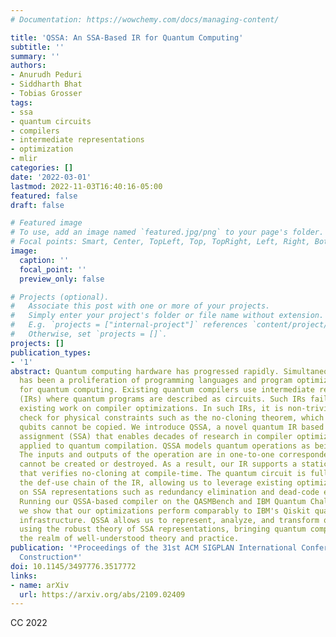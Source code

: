 ```yaml
---
# Documentation: https://wowchemy.com/docs/managing-content/

title: 'QSSA: An SSA-Based IR for Quantum Computing'
subtitle: ''
summary: ''
authors:
- Anurudh Peduri
- Siddharth Bhat
- Tobias Grosser
tags:
- ssa
- quantum circuits
- compilers
- intermediate representations
- optimization
- mlir
categories: []
date: '2022-03-01'
lastmod: 2022-11-03T16:40:16-05:00
featured: false
draft: false

# Featured image
# To use, add an image named `featured.jpg/png` to your page's folder.
# Focal points: Smart, Center, TopLeft, Top, TopRight, Left, Right, BottomLeft, Bottom, BottomRight.
image:
  caption: ''
  focal_point: ''
  preview_only: false

# Projects (optional).
#   Associate this post with one or more of your projects.
#   Simply enter your project's folder or file name without extension.
#   E.g. `projects = ["internal-project"]` references `content/project/deep-learning/index.md`.
#   Otherwise, set `projects = []`.
projects: []
publication_types:
- '1'
abstract: Quantum computing hardware has progressed rapidly. Simultaneously, there
  has been a proliferation of programming languages and program optimization tools
  for quantum computing. Existing quantum compilers use intermediate representations
  (IRs) where quantum programs are described as circuits. Such IRs fail to leverage
  existing work on compiler optimizations. In such IRs, it is non-trivial to statically
  check for physical constraints such as the no-cloning theorem, which states that
  qubits cannot be copied. We introduce QSSA, a novel quantum IR based on static single
  assignment (SSA) that enables decades of research in compiler optimizations to be
  applied to quantum compilation. QSSA models quantum operations as being side-effect-free.
  The inputs and outputs of the operation are in one-to-one correspondence; qubits
  cannot be created or destroyed. As a result, our IR supports a static analysis pass
  that verifies no-cloning at compile-time. The quantum circuit is fully encoded within
  the def-use chain of the IR, allowing us to leverage existing optimization passes
  on SSA representations such as redundancy elimination and dead-code elimination.
  Running our QSSA-based compiler on the QASMBench and IBM Quantum Challenge datasets,
  we show that our optimizations perform comparably to IBM's Qiskit quantum compiler
  infrastructure. QSSA allows us to represent, analyze, and transform quantum programs
  using the robust theory of SSA representations, bringing quantum compilation into
  the realm of well-understood theory and practice.
publication: '*Proceedings of the 31st ACM SIGPLAN International Conference on Compiler
  Construction*'
doi: 10.1145/3497776.3517772
links:
- name: arXiv
  url: https://arxiv.org/abs/2109.02409
---
```

CC 2022